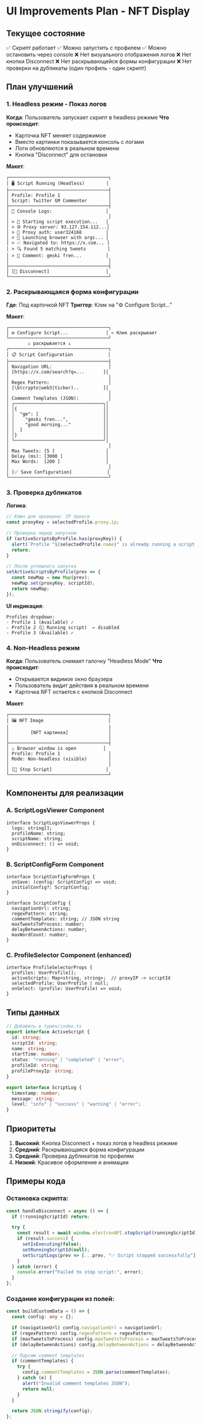 # UI Improvements Plan - NFT Display

## Текущее состояние
✅ Скрипт работает
✅ Можно запустить с профилем
✅ Можно остановить через console
❌ Нет визуального отображения логов
❌ Нет кнопки Disconnect
❌ Нет раскрывающейся формы конфигурации
❌ Нет проверки на дубликаты (один профиль - один скрипт)

## План улучшений

### 1. Headless режим - Показ логов
**Когда**: Пользователь запускает скрипт в headless режиме
**Что происходит**:
- Карточка NFT меняет содержимое
- Вместо картинки показывается консоль с логами
- Логи обновляются в реальном времени
- Кнопка "Disconnect" для остановки

**Макет**:
```
┌─────────────────────────────────────┐
│ 🖥️ Script Running (Headless)        │
├─────────────────────────────────────┤
│ Profile: Profile 1                  │
│ Script: Twitter GM Commenter        │
├─────────────────────────────────────┤
│ 📜 Console Logs:                    │
│                                     │
│ > 🚀 Starting script execution...   │
│ > 🌐 Proxy server: 93.127.154.112...│
│ > 🔐 Proxy auth: user324168         │
│ > 🚀 Launching browser with args... │
│ > ✅ Navigated to: https://x.com... │
│ > 🔍 Found 5 matching tweets        │
│ > 💬 Comment: gmski fren...         │
│                                     │
├─────────────────────────────────────┤
│ [🛑 Disconnect]                     │
└─────────────────────────────────────┘
```

### 2. Раскрывающаяся форма конфигурации
**Где**: Под карточкой NFT
**Триггер**: Клик на "⚙️ Configure Script..."

**Макет**:
```
┌─────────────────────────────────────┐
│ ⚙️ Configure Script...              │ ← Клик раскрывает
└─────────────────────────────────────┘
        ↓ раскрывается ↓
┌─────────────────────────────────────┐
│ 📋 Script Configuration             │
├─────────────────────────────────────┤
│ Navigation URL:                     │
│ [https://x.com/search?q=...       ]│
│                                     │
│ Regex Pattern:                      │
│ [\b(crypto|web3|ticker)..         ]│
│                                     │
│ Comment Templates (JSON):           │
│ ┌─────────────────────────────────┐│
│ │{                                ││
│ │  "gm": [                        ││
│ │    "gmski fren...",             ││
│ │    "good morning..."            ││
│ │  ]                              ││
│ │}                                ││
│ └─────────────────────────────────┘│
│                                     │
│ Max Tweets: [5 ]                   │
│ Delay (ms): [3000 ]                │
│ Max Words:  [200 ]                 │
│                                     │
│ [✅ Save Configuration]             │
└─────────────────────────────────────┘
```

### 3. Проверка дубликатов
**Логика**:
```javascript
// Ключ для проверки: IP прокси
const proxyKey = selectedProfile.proxy.ip;

// Проверка перед запуском
if (activeScriptsByProfile.has(proxyKey)) {
  alert(`Profile "${selectedProfile.name}" is already running a script!`);
  return;
}

// После успешного запуска
setActiveScriptsByProfile(prev => {
  const newMap = new Map(prev);
  newMap.set(proxyKey, scriptId);
  return newMap;
});
```

**UI индикация**:
```
Profiles dropdown:
- Profile 1 (Available) ✓
- Profile 2 (🔴 Running script)  ← disabled
- Profile 3 (Available) ✓
```

### 4. Non-Headless режим
**Когда**: Пользователь снимает галочку "Headless Mode"
**Что происходит**:
- Открывается видимое окно браузера
- Пользователь видит действия в реальном времени
- Карточка NFT остается с кнопкой Disconnect

**Макет**:
```
┌─────────────────────────────────────┐
│ 🖼️ NFT Image                        │
│                                     │
│        [NFT картинка]               │
│                                     │
├─────────────────────────────────────┤
│ ⚠️ Browser window is open          │
│ Profile: Profile 1                  │
│ Mode: Non-headless (visible)        │
│                                     │
│ [🛑 Stop Script]                    │
└─────────────────────────────────────┘
```

## Компоненты для реализации

### A. ScriptLogsViewer Component
```tsx
interface ScriptLogsViewerProps {
  logs: string[];
  profileName: string;
  scriptName: string;
  onDisconnect: () => void;
}
```

### B. ScriptConfigForm Component
```tsx
interface ScriptConfigFormProps {
  onSave: (config: ScriptConfig) => void;
  initialConfig?: ScriptConfig;
}

interface ScriptConfig {
  navigationUrl: string;
  regexPattern: string;
  commentTemplates: string; // JSON string
  maxTweetsToProcess: number;
  delayBetweenActions: number;
  maxWordCount: number;
}
```

### C. ProfileSelector Component (enhanced)
```tsx
interface ProfileSelectorProps {
  profiles: UserProfile[];
  activeScripts: Map<string, string>;  // proxyIP -> scriptId
  selectedProfile: UserProfile | null;
  onSelect: (profile: UserProfile) => void;
}
```

## Типы данных

```typescript
// Добавить в types/index.ts
export interface ActiveScript {
  id: string;
  scriptId: string;
  name: string;
  startTime: number;
  status: "running" | "completed" | "error";
  profileId: string;
  profileProxyIp: string;
}

export interface ScriptLog {
  timestamp: number;
  message: string;
  level: "info" | "success" | "warning" | "error";
}
```

## Приоритеты

1. **Высокий**: Кнопка Disconnect + показ логов в headless режиме
2. **Средний**: Раскрывающаяся форма конфигурации
3. **Средний**: Проверка дубликатов по профилям
4. **Низкий**: Красивое оформление и анимации

## Примеры кода

### Остановка скрипта:
```typescript
const handleDisconnect = async () => {
  if (!runningScriptId) return;

  try {
    const result = await window.electronAPI.stopScript(runningScriptId);
    if (result.success) {
      setIsExecuting(false);
      setRunningScriptId(null);
      setScriptLogs(prev => [...prev, "✅ Script stopped successfully"]);
    }
  } catch (error) {
    console.error("Failed to stop script:", error);
  }
};
```

### Создание конфигурации из полей:
```typescript
const buildCustomData = () => {
  const config: any = {};

  if (navigationUrl) config.navigationUrl = navigationUrl;
  if (regexPattern) config.regexPattern = regexPattern;
  if (maxTweetsToProcess) config.maxTweetsToProcess = maxTweetsToProcess;
  if (delayBetweenActions) config.delayBetweenActions = delayBetweenActions;

  // Парсим comment templates
  if (commentTemplates) {
    try {
      config.commentTemplates = JSON.parse(commentTemplates);
    } catch (e) {
      alert("Invalid comment templates JSON");
      return null;
    }
  }

  return JSON.stringify(config);
};
```